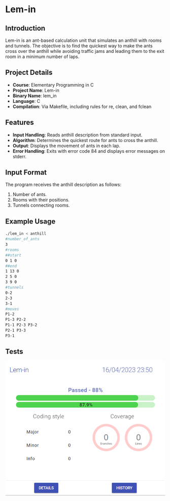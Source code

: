 # Lem-in

## Introduction

Lem-in is an ant-based calculation unit that simulates an anthill with rooms and tunnels. The objective is to find the quickest way to make the ants cross over the anthill while avoiding traffic jams and leading them to the exit room in a minimum number of laps.

## Project Details

- **Course**: Elementary Programming in C
- **Project Name**: Lem-in
- **Binary Name**: lem_in
- **Language**: C
- **Compilation**: Via Makefile, including rules for re, clean, and fclean

## Features

- **Input Handling**: Reads anthill description from standard input.
- **Algorithm**: Determines the quickest route for ants to cross the anthill.
- **Output**: Displays the movement of ants in each lap.
- **Error Handling**: Exits with error code 84 and displays error messages on stderr.

## Input Format

The program receives the anthill description as follows:
1. Number of ants.
2. Rooms with their positions.
3. Tunnels connecting rooms.

## Example Usage

```bash
./lem_in < anthill
#number_of_ants
3
#rooms
##start
0 1 0
##end
1 13 0
2 5 0
3 9 0
#tunnels
0-2
2-3
3-1
#moves
P1-2
P1-3 P2-2
P1-1 P2-3 P3-2
P2-1 P3-3
P3-1
```

## Tests
![alt text](.imgs/test)
